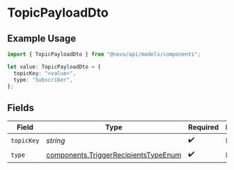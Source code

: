 # TopicPayloadDto

## Example Usage

```typescript
import { TopicPayloadDto } from "@novu/api/models/components";

let value: TopicPayloadDto = {
  topicKey: "<value>",
  type: "Subscriber",
};
```

## Fields

| Field                                                                                        | Type                                                                                         | Required                                                                                     | Description                                                                                  |
| -------------------------------------------------------------------------------------------- | -------------------------------------------------------------------------------------------- | -------------------------------------------------------------------------------------------- | -------------------------------------------------------------------------------------------- |
| `topicKey`                                                                                   | *string*                                                                                     | :heavy_check_mark:                                                                           | N/A                                                                                          |
| `type`                                                                                       | [components.TriggerRecipientsTypeEnum](../../models/components/triggerrecipientstypeenum.md) | :heavy_check_mark:                                                                           | N/A                                                                                          |